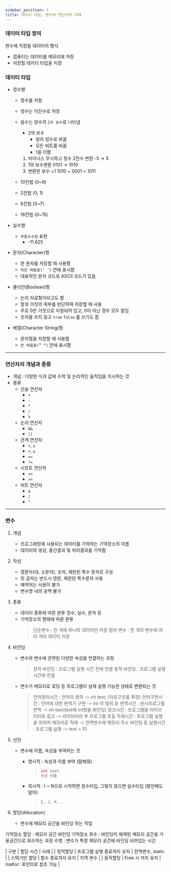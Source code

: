 ```yaml
---
sidebar_position: 1
title: 데이터 타입, 변수와 연산자의 이해
---
```


### 데이터 타입 정의

변수에 저장될 데이터의 형식

- 컴퓨터는 데이터를 메모리에 저장
- 저장할 데이터 타입을 지정

### 데이터 타입

- 정수형

  - 정수를 저장
  - 정수는 이진수로 저장

  - 음수는 양수의 `2의 보수`로 나타냄
    - 2의 보수
      - 양의 정수로 바꿈
      - 모든 비트를 바꿈
      - 1을 더함
    1. 마이너스 무시하고 정수 2진수 변환
       -5 → 5
    2. 1의 보수변환
       0101 → 1010
    3. 변환한 보수 +1
       1010 + 0001 = 1011
  - 10진법 (0~9)
  - 2진법 (0, 1)
  - 8진법 (0~7)
  - 16진법 (0~15)

- 실수형

  - `부동소수점` 표현
    - -11.625

- 문자(Character)형

  - 한 문자를 저장할 때 사용함
  - `작은 따옴표(’ ’)` 안에 표시함
  - 대표적인 문자 코드로 ASCII 코드가 있음

- 불리안(Boolean)형

  - 논리 자료형이라고도 함
  - 참과 거짓의 여부를 판단하여 저장할 때 사용
  - 주로 0은 거짓으로 지정되어 있고, 0이 아닌 경우 모두 참임
  - 숫자를 쓰지 않고 `true` `false` 를 쓰기도 함

- 배열(Character String)형

  - 문자열을 저장할 때 사용함
  - `큰 따옴표(” “)` 안에 표시함

---

### 연산자의 개념과 종류

- 개념 : 다양한 식과 값에 수학 및 논리적인 움직임을 지시하는 것
- 종류
  - 산술 연산자
    - `+`
    - `-`
    - `*`
    - `/`
    - `%`
  - 논리 연산자
    - `&&`
    - `||`
  - 관계 연산자
    - `>`, `≥`
    - `<`, `≤`
    - `==`
    - `!=`
  - 시프트 연산자
    - `<<`
    - `>>`
  - 비트 연산자
    - `&`
    - `|`
    - `^`

---

### 변수

1. 개념

   - 프로그래밍에 사용되는 데이터를 기억하는 기억장소의 이름
   - 데이터의 생성, 중간결과 및 처리결과를 기억함

2. 작성

   - 열문자(대, 소문자), 숫자, 제한된 특수 문자로 구성
   - 첫 글자는 반드시 영문, 제한된 특수문자 사용
   - 예약어는 사용이 불가
   - 변수명 내의 공백 불가

3. 종류

   - 데이터 종류에 따른 분류
     정수, 실수, 문자 등
   - 기억장소의 형태에 따른 분류
     > 단순변수 : 한 개에 하나의 데이터만 저장
     > 첨자 변수 : 한 개의 변수에 여러 개의 데이터 저장

4. 바인딩

   - 변수와 변수에 관련된 다양한 속성을 연결하는 과정
     > 정적 바인딩 : 프로그램 실행 시간 전에 연결
     > 동적 바인딩 : 프로그램 실행 시간에 연결
   - 변수가 메모리로 로딩 등 프로그램이 실제 실행 가능한 상태로 변환되는 것
     > 언어정의시간 : 언어의 정의 -> int test; (자료구조를 확정)
     > 언어구현시간 : 언어에 대한 번역기 구현 -> int 의 범위 등
     > 번역시간 : 원시프로그램 번역 -> int test(test에 int형을 바인딩)
     > 링크시간 : 프로그램을 라이브러리와 링크 -> 라이브러리 부 프로그램 호출
     > 적재시간 : 프로그램 실행을 위하여 메모리로 적재 -> 전역변수에 메모리 주소 바인딩 등
     > 실행시간 : 프로그램 싫행 -> test = 10

5. 선언

   - 변수에 이름, 속성을 부여하는 것

     - 명시적 : 속성과 이름 부여
       (말해줘)

       > ```c
       > int test
       > 속성 이름
       > ```

     - 묵시적 : I ~ N으로 시작하면 정수타입, 그렇지 않으면 실수타입
       (말안해도 알아)

       > ```fortran
       > I, J, K...
       > ```

6. 할당(Allocation)

   - 변수에 메모리 공간을 바인딩 하는 작업

기억장소 할당 : 메모리 공간 바인딩
기억장소 회수 : 바인딩이 해제된 메모리 공간을 가용공간으로 회수하는 과정
수명 : 변수가 특정 메모리 공간에 바인딩 되어있는 시간

| 구분 | 할당 시간 | 사례 |
| 정적할당 | 프로그램 실행 종료까지 유지 | 전역변수, static |
| 스택기반 할당 | 함수 종료까지 유지 | 지역 변수 |
| 동적할당 | Free 시 까지 유지 | malloc: 포인터로 참조 가능 |
